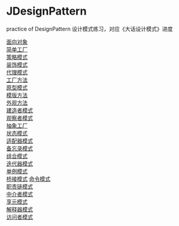 # JDesignPattern
practice of DesignPattern
设计模式练习，对应《大话设计模式》进度

[面向对象](https://github.com/CUjamin/JDesignPattern/blob/master/oo.md)  
[简单工厂](https://github.com/CUjamin/JDesignPattern/blob/master/simplefactory)  
[策略模式](https://github.com/CUjamin/JDesignPattern/blob/master/strategy)   
[装饰模式](https://github.com/CUjamin/JDesignPattern/tree/master/decorator)  
[代理模式](https://github.com/CUjamin/JDesignPattern/blob/master/proxy)  
[工厂方法](https://github.com/CUjamin/JDesignPattern/blob/master/factory)   
[原型模式](https://github.com/CUjamin/JDesignPattern/blob/master/prototype)    
[模版方法](https://github.com/CUjamin/JDesignPattern/blob/master/templatemethod)    
[外观方法](https://github.com/CUjamin/JDesignPattern/blob/master/facade)    
[建造者模式](https://github.com/CUjamin/JDesignPattern/blob/master/builder)  
[观察者模式](https://github.com/CUjamin/JDesignPattern/blob/master/pub_sub)  
[抽象工厂]()    
[状态模式](https://github.com/CUjamin/JDesignPattern/blob/master/state)    
[适配器模式](https://github.com/CUjamin/JDesignPattern/blob/master/adapter)   
[备忘录模式]()   
[组合模式]()    
[迭代器模式]()   
[单例模式](https://github.com/CUjamin/JDesignPattern/blob/master/singleton)     
[桥接模式]()
[命令模式]()    
[职责链模式]()   
[中介者模式]()    
[享元模式]()    
[解释器模式]()    
[访问者模式]()    

